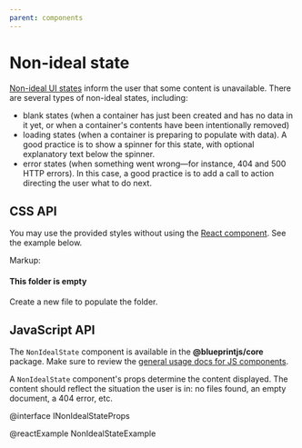 ```yaml
---
parent: components
---
```


# Non-ideal state

[Non-ideal UI states](https://github.com/palantir/blueprint/wiki/Non-ideal-UI-states)
inform the user that some content is unavailable. There are several types of non-ideal states,
including:

* blank states (when a container has just been created and has no data in it yet,
or when a container's contents have been intentionally removed)
* loading states (when a container is preparing to populate with data).
A good practice is to show a spinner for this state, with optional explanatory text
below the spinner.
* error states (when something went wrong&mdash;for instance, 404 and 500 HTTP errors).
In this case, a good practice is to add a call to action directing the user what to do next.

## CSS API

You may use the provided styles without using the [React component](#components.nonidealstate.js).
See the example below.

Markup:
<div class="pt-non-ideal-state">
<div class="pt-non-ideal-state-visual pt-non-ideal-state-icon">
<span class="pt-icon pt-icon-folder-open"></span>
</div>
<h4 class="pt-non-ideal-state-title">This folder is empty</h4>
<div class="pt-non-ideal-state-description">
Create a new file to populate the folder.
</div>
</div>

## JavaScript API

The `NonIdealState` component is available in the __@blueprintjs/core__ package.
Make sure to review the [general usage docs for JS components](#components.usage).

A `NonIdealState` component's props determine the content displayed. The content should
reflect the situation the user is in: no files found, an empty document, a 404 error, etc.

@interface INonIdealStateProps

@reactExample NonIdealStateExample

